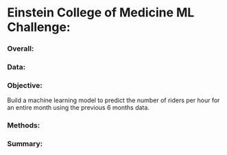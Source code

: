 # Einstein College of Medicine ML Challenge:

### Overall:


### Data:


### Objective:
Build a machine learning model to predict the number of riders per hour for an entire month using the previous 6 months data.


### Methods:


### Summary:

